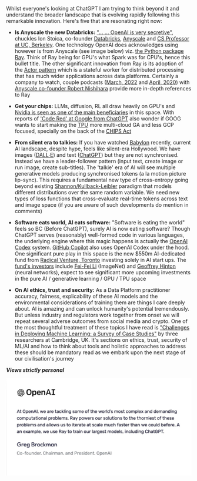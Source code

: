 Whilst everyone's looking at ChatGPT I am trying to think beyond it and understand the broader landscape that is evolving rapidly following this remarkable innovation. Here's five that are resonating right now: 

- **Is Anyscale the new Databricks:** ["... … OpenAI is very secretive"](https://thenewstack.io/how-ray-a-distributed-ai-framework-helps-power-chatgpt/), chuckles Ion Stoica, co-founder [Databricks](https://www.databricks.com/), [Anyscale](https://www.anyscale.com/) and [CS Professor at UC, Berkeley](https://people.eecs.berkeley.edu/~istoica/). One technology OpenAI does acknowledges using however is from Anyscale (see image below) viz. [the Python package Ray](https://pypi.org/project/ray/). Think of Ray being for GPU's what Spark was for CPU's, hence this bullet title. The other significant innovation from Ray is its adoption of the [Actor pattern](https://docs.ray.io/en/latest/ray-core/actors.html) which is a stateful worker for distributed processing that has much wider applications across data platforms. Certainly a company to watch, couple podcasts ([March, 2022](https://www.pythonpodcast.com/anyscale-machine-learning-applications-episode-355) and [April, 2020](https://www.pythonpodcast.com/ray-distributed-computing-episode-258)) with [Anyscale co-founder Robert Nishihara](http://www.robertnishihara.com/) provide more in-depth references to Ray 

- **Get your chips:** LLMs, diffusion, RL all draw heavily on GPU's and [Nvidia is seen as one of the main beneficiaries](https://www.bloomberg.com/news/articles/2023-01-23/nvidia-nvda-is-wall-street-s-top-stock-pick-for-chatgpt-mania) in this space. With reports of ['Code Red' at Google from ChatGPT](https://www.cnet.com/tech/services-and-software/chatgpt-caused-code-red-at-google-report-says/) also wonder if GOOG wants to start making the [TPU](https://cloud.google.com/tpu/docs/tpus) more multi-cloud GA and less GCP focused, specially on the back of the [CHIPS Act](https://www.nist.gov/semiconductors/chips-act)

- **From silent era to talkies:** If you have watched [Babylon](https://www.imdb.com/title/tt10640346/) recently, current AI landscape, despite hype, feels like silent-era Hollywood. We have images ([DALL∙E](https://openai.com/dall-e-2/)) and text ([ChatGPT](https://openai.com/blog/chatgpt/)) but they are not synchronised. Instead we have a leader-follower pattern (input text, create image or run image, create sub-titles). The 'talkie' era of AI will see multiple generative models producing synchronised tokens (a la motion picture lip-sync). This requires a fundamental new type of cross-entropy going beyond existing [Shannon/Kullback-Leibler](https://en.wikipedia.org/wiki/Entropy_(information_theory)) paradigm that models different distributions over the same random variable. We need new types of loss functions that cross-evaluate real-time tokens across text and image space (if you are aware of such developments do mention in comments)

- **Software eats world, AI eats software:** "Software is eating the world" feels so BC (Before ChatGPT), surely AI is now eating software? Though ChatGPT serves (reasonably) well-formed code in various languages, the underlying engine where this magic happens is actually the [OpenAI Codex](https://openai.com/blog/openai-codex/) system. [GitHub Copilot](https://github.com/features/copilot) also uses OpenAI Codex under the hood. One significant pure play in this space is the new $550m  AI-dedicated fund from [Radical Venture, Toronto](https://radical.vc/) investing solely in AI start ups. The [fund's investors](https://www.ft.com/content/118e353d-94b8-4025-a76c-bdf206fcfcb0) include [Fei-Fei Li](https://en.wikipedia.org/wiki/Fei-Fei_Li) (ImageNet) and [Geoffrey Hinton](https://en.wikipedia.org/wiki/Geoffrey_Hinton) (neural networks), expect to see significant more upcoming investments in the pure AI / generative learning / GPU / TPU space 

- **On AI ethics, trust and security:** As a Data Platform practitioner accuracy, fairness, explicability of these AI models and the environmental considerations of training them are things I care deeply about. AI is amazing and can unlock humanity's potential tremendously. But unless  industry and regulators work together from onset we will repeat several adverse outcomes from social media and crypto. One of the most thoughtful treatment of these topics I have read is ["Challenges in Deploying Machine Learning: a Survey of Case Studies"](https://arxiv.org/abs/2011.09926) by three researchers at Cambridge, UK. It's sections on ethics, trust, security of ML/AI and how to think about tools and holistic approaches to address these should be mandatory read as we embark upon the next stage of our civilisation's journey  

***Views strictly personal***


<p align="center">
  <img src="https://github.com/shanlodh/pragmaticdataplatformer/blob/main/20230129_BeyondChatGPT/Images/RayChatGPT.jpg" />
</p>